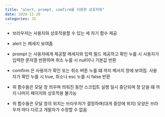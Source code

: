 ```yaml
---
title: "alert, prompt, comfirm을 이용한 상호작용"
date: 2020-11-20
categories: JS
---
```


- 브라우저는 사용자와 상호작용할 수 있는 세 자기 함수 제공

- alert 는 메세지 보여줌

- prompt 는 사용자에게 제공할 메세지와 입력 필드 제공하고 확인 누를 시 사용자가 입력한 문자열 반환하며 취소 누를 시 null이나 기본값 반환

- comfirm 은 사용자가 확인 또는 취소 버튼 누를 떄 까지 메서지 창에 보여짐. 사용자가 확인 누를 시 true, 취소나 esc 누를 시 false 반환

- 위 함수들은 모달 창 띄우며 띄워진 동안 스크립트 실행 일시 중단되며 창 닫을 떄 까지 나머지 페이지와 상호작용 불가능

- 위 함수들은 모달 창의 위치는 브라우저가 결정하며(대게 중앙에 위치) 모양은 브라우저 마다 다르고 개발자가 수정할 수 없음
